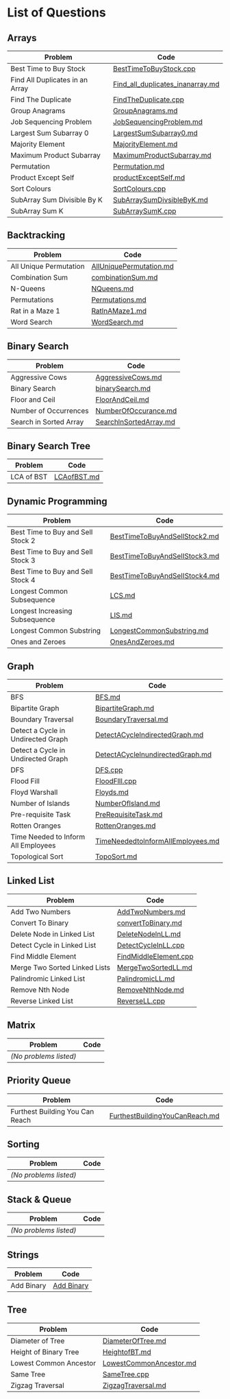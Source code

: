 # **List of Questions**

## Arrays

| Problem                           | Code                                                                                       |
|-----------------------------------|--------------------------------------------------------------------------------------------|
| Best Time to Buy Stock            | [BestTimeToBuyStock.cpp](TopicWiseProblems/Arrays/BestTimeToBuyStock.cpp)                  |
| Find All Duplicates in an Array   | [Find_all_duplicates_inanarray.md](TopicWiseProblems/Arrays/Find_all_duplicates_inanarray.md)|
| Find The Duplicate                | [FindTheDuplicate.cpp](TopicWiseProblems/Arrays/FindTheDuplicate.cpp)                      |
| Group Anagrams                    | [GroupAnagrams.md](TopicWiseProblems/Arrays/GroupAnagrams.md)                              |
| Job Sequencing Problem            | [JobSequencingProblem.md](TopicWiseProblems/Arrays/JobSequencingProblem.md)                |
| Largest Sum Subarray 0            | [LargestSumSubarray0.md](TopicWiseProblems/Arrays/LargestSumSubarray0.md)                  |
| Majority Element                  | [MajorityElement.md](TopicWiseProblems/Arrays/MajorityElement.md)                          |
| Maximum Product Subarray          | [MaximumProductSubarray.md](TopicWiseProblems/Arrays/MaximumProductSubarray.md)            |
| Permutation                       | [Permutation.md](TopicWiseProblems/Arrays/Permutation.md)                                  |
| Product Except Self               | [productExceptSelf.md](TopicWiseProblems/Arrays/productExceptSelf.md)                      |
| Sort Colours                      | [SortColours.cpp](TopicWiseProblems/Arrays/SortColours.cpp)                                |
| SubArray Sum Divisible By K       | [SubArraySumDivsibleByK.md](TopicWiseProblems/Arrays/SubArraySumDivsibleByK.md)            |
| SubArray Sum K                    | [SubArraySumK.cpp](TopicWiseProblems/Arrays/SubArraySumK.cpp)                              |

## Backtracking

| Problem                  | Code                                                                                      |
|--------------------------|-------------------------------------------------------------------------------------------|
| All Unique Permutation    | [AllUniquePermutation.md](TopicWiseProblems/Backtracking/AllUniquePermutation.md)         |
| Combination Sum           | [combinationSum.md](TopicWiseProblems/Backtracking/combinationSum.md)                     |
| N-Queens                  | [NQueens.md](TopicWiseProblems/Backtracking/NQueens.md)                                   |
| Permutations              | [Permutations.md](TopicWiseProblems/Backtracking/Permutations.md)                         |
| Rat in a Maze 1           | [RatlnAMaze1.md](TopicWiseProblems/Backtracking/RatlnAMaze1.md)                           |
| Word Search               | [WordSearch.md](TopicWiseProblems/Backtracking/WordSearch.md)                             |

## Binary Search

| Problem                  | Code                                                                                      |
|--------------------------|-------------------------------------------------------------------------------------------|
| Aggressive Cows           | [AggressiveCows.md](TopicWiseProblems/binarySearch/AggressiveCows.md)                    |
| Binary Search             | [binarySearch.md](TopicWiseProblems/binarySearch/binarySearch.md)                         |
| Floor and Ceil            | [FloorAndCeil.md](TopicWiseProblems/binarySearch/FloorAndCeil.md)                         |
| Number of Occurrences     | [NumberOfOccurance.md](TopicWiseProblems/binarySearch/NumberOfOccurance.md)               |
| Search in Sorted Array    | [SearchlnSortedArray.md](TopicWiseProblems/binarySearch/SearchlnSortedArray.md)           |

## Binary Search Tree

| Problem                  | Code                                                                                      |
|--------------------------|-------------------------------------------------------------------------------------------|
| LCA of BST               | [LCAofBST.md](TopicWiseProblems/BinarySearchTree/LCAofBST.md)                              |

## Dynamic Programming

| Problem                          | Code                                                                                                 |
|----------------------------------|------------------------------------------------------------------------------------------------------|
| Best Time to Buy and Sell Stock 2| [BestTimeToBuyAndSellStock2.md](TopicWiseProblems/DynamicProgramming/BestTimeToBuyAndSellStock2.md)   |
| Best Time to Buy and Sell Stock 3| [BestTimeToBuyAndSelIStock3.md](TopicWiseProblems/DynamicProgramming/BestTimeToBuyAndSelIStock3.md)   |
| Best Time to Buy and Sell Stock 4| [BestTimeToBuyAndSeIIStock4.md](TopicWiseProblems/DynamicProgramming/BestTimeToBuyAndSeIIStock4.md)   |
| Longest Common Subsequence       | [LCS.md](TopicWiseProblems/DynamicProgramming/LCS.md)                                                |
| Longest Increasing Subsequence   | [LIS.md](TopicWiseProblems/DynamicProgramming/LIS.md)                                                |
| Longest Common Substring         | [LongestCommonSubstring.md](TopicWiseProblems/DynamicProgramming/LongestCommonSubstring.md)          |
| Ones and Zeroes                  | [OnesAndZeroes.md](TopicWiseProblems/DynamicProgramming/OnesAndZeroes.md)                            |

## Graph

| Problem                        | Code                                                                                                 |
|--------------------------------|------------------------------------------------------------------------------------------------------|
| BFS                            | [BFS.md](TopicWiseProblems/Graph/BFS.md)                                                             |
| Bipartite Graph                | [BipartiteGraph.md](TopicWiseProblems/Graph/BipartiteGraph.md)                                       |
| Boundary Traversal             | [BoundaryTraversal.md](TopicWiseProblems/Graph/BoundaryTraversal.md)                                 |
| Detect a Cycle in Undirected Graph | [DetectACyclelndirectedGraph.md](TopicWiseProblems/Graph/DetectACyclelndirectedGraph.md)           |
| Detect a Cycle in Undirected Graph | [DetectACyclelnundirectedGraph.md](TopicWiseProblems/Graph/DetectACyclelnundirectedGraph.md)       |
| DFS                            | [DFS.cpp](TopicWiseProblems/Graph/DFS.cpp)                                                           |
| Flood Fill                     | [FloodFlll.cpp](TopicWiseProblems/Graph/FloodFlll.cpp)                                               |
| Floyd Warshall                 | [Floyds.md](TopicWiseProblems/Graph/Floyds.md)                                                       |
| Number of Islands              | [NumberOflsland.md](TopicWiseProblems/Graph/NumberOflsland.md)                                       |
| Pre-requisite Task             | [PreRequisiteTask.md](TopicWiseProblems/Graph/PreRequisiteTask.md)                                   |
| Rotten Oranges                 | [RottenOranges.md](TopicWiseProblems/Graph/RottenOranges.md)                                         |
| Time Needed to Inform All Employees | [TimeNeededtolnformAllEmployees.md](TopicWiseProblems/Graph/TimeNeededtolnformAllEmployees.md)    |
| Topological Sort               | [TopoSort.md](TopicWiseProblems/Graph/TopoSort.md)                                                   |

## Linked List

| Problem                | Code                                                                                       |
|------------------------|--------------------------------------------------------------------------------------------|
| Add Two Numbers         | [AddTwoNumbers.md](TopicWiseProblems/LinkedList/AddTwoNumbers.md)                          |
| Convert To Binary       | [convertToBinary.md](TopicWiseProblems/LinkedList/convertToBinary.md)                      |
| Delete Node in Linked List | [DeleteNodelnLL.md](TopicWiseProblems/LinkedList/DeleteNodelnLL.md)                     |
| Detect Cycle in Linked List | [DetectCycIeInLL.cpp](TopicWiseProblems/LinkedList/DetectCycIeInLL.cpp)                |
| Find Middle Element     | [FindMiddIeEIement.cpp](TopicWiseProblems/LinkedList/FindMiddIeEIement.cpp)                |
| Merge Two Sorted Linked Lists | [MergeTwoSortedLL.md](TopicWiseProblems/LinkedList/MergeTwoSortedLL.md)              |
| Palindromic Linked List | [PalindromicLL.md](TopicWiseProblems/LinkedList/PalindromicLL.md)                          |
| Remove Nth Node         | [RemoveNthNode.md](TopicWiseProblems/LinkedList/RemoveNthNode.md)                          |
| Reverse Linked List     | [ReverseLL.cpp](TopicWiseProblems/LinkedList/ReverseLL.cpp)                                |

## Matrix

| Problem | Code |
|---------|------|
| *(No problems listed)* | |

## Priority Queue

| Problem                        | Code                                                                                                 |
|--------------------------------|------------------------------------------------------------------------------------------------------|
| Furthest Building You Can Reach| [FurthestBuildingYouCanReach.md](TopicWiseProblesms/Priority_queue/FurthestBuildingYouCanReach.md)    |

## Sorting

| Problem | Code |
|---------|------|
| *(No problems listed)* | |

## Stack & Queue

| Problem | Code |
|---------|------|
| *(No problems listed)* | |

## Strings

| Problem   | Code                                                                          |
|-----------|-------------------------------------------------------------------------------|
| Add Binary| [Add Binary](TopicWiseProblems/Strings/addBinary.md)                          |

## Tree

| Problem                       | Code                                                                                     |
|-------------------------------|------------------------------------------------------------------------------------------|
| Diameter of Tree              | [DiameterOfTree.md](TopicWiseProblems/Tree/DiameterOfTree.md)                             |
| Height of Binary Tree         | [HeightofBT.md](TopicWiseProblems/Tree/HeightofBT.md)                                     |
| Lowest Common Ancestor        | [LowestCommonAncestor.md](TopicWiseProblems/Tree/LowestCommonAncestor.md)                 |
| Same Tree                     | [SameTree.cpp](TopicWiseProblems/Tree/SameTree.cpp)                                       |
| Zigzag Traversal              | [ZigzagTraversal.md](TopicWiseProblems/Tree/ZigzagTraversal.md)                           |
